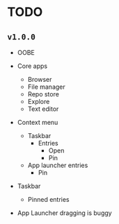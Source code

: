 # TODO
## `v1.0.0`
- OOBE 

- Core apps
    - Browser
    - File manager
    - Repo store
    - Explore
    - Text editor

- Context menu
    - Taskbar
        - Entries
            - Open
            - Pin
    - App launcher entries
        - Pin

- Taskbar
    - Pinned entries

- App Launcher dragging is buggy